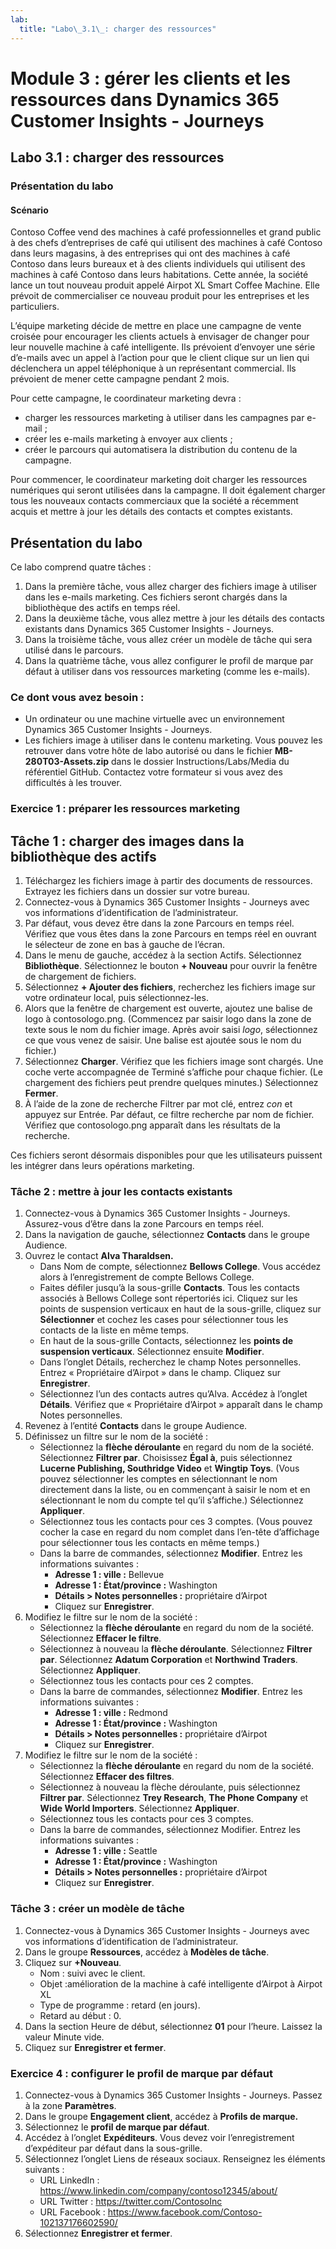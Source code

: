 ```yaml
---
lab:
  title: "Labo\_3.1\_: charger des ressources"
---
```


# Module 3 : gérer les clients et les ressources dans Dynamics 365 Customer Insights - Journeys

## Labo 3.1 : charger des ressources

### Présentation du labo

#### Scénario
Contoso Coffee vend des machines à café professionnelles et grand public à des chefs d’entreprises de café qui utilisent des machines à café Contoso dans leurs magasins, à des entreprises qui ont des machines à café Contoso dans leurs bureaux et à des clients individuels qui utilisent des machines à café Contoso dans leurs habitations. Cette année, la société lance un tout nouveau produit appelé Airpot XL Smart Coffee Machine. Elle prévoit de commercialiser ce nouveau produit pour les entreprises et les particuliers.

L’équipe marketing décide de mettre en place une campagne de vente croisée pour encourager les clients actuels à envisager de changer pour leur nouvelle machine à café intelligente. Ils prévoient d’envoyer une série d’e-mails avec un appel à l’action pour que le client clique sur un lien qui déclenchera un appel téléphonique à un représentant commercial. Ils prévoient de mener cette campagne pendant 2 mois.


Pour cette campagne, le coordinateur marketing devra :
- charger les ressources marketing à utiliser dans les campagnes par e-mail ;
- créer les e-mails marketing à envoyer aux clients ;
- créer le parcours qui automatisera la distribution du contenu de la campagne.

Pour commencer, le coordinateur marketing doit charger les ressources numériques qui seront utilisées dans la campagne. Il doit également charger tous les nouveaux contacts commerciaux que la société a récemment acquis et mettre à jour les détails des contacts et comptes existants.

## Présentation du labo
Ce labo comprend quatre tâches :
1. Dans la première tâche, vous allez charger des fichiers image à utiliser dans les e-mails marketing. Ces fichiers seront chargés dans la bibliothèque des actifs en temps réel.
2. Dans la deuxième tâche, vous allez mettre à jour les détails des contacts existants dans Dynamics 365 Customer Insights - Journeys.
3. Dans la troisième tâche, vous allez créer un modèle de tâche qui sera utilisé dans le parcours.
4. Dans la quatrième tâche, vous allez configurer le profil de marque par défaut à utiliser dans vos ressources marketing (comme les e-mails).

### Ce dont vous avez besoin :
- Un ordinateur ou une machine virtuelle avec un environnement Dynamics 365 Customer Insights - Journeys.
- Les fichiers image à utiliser dans le contenu marketing. Vous pouvez les retrouver dans votre hôte de labo autorisé ou dans le fichier **MB-280T03-Assets.zip** dans le dossier Instructions/Labs/Media du référentiel GitHub. Contactez votre formateur si vous avez des difficultés à les trouver.

### Exercice 1 : préparer les ressources marketing 
## Tâche 1 : charger des images dans la bibliothèque des actifs
1. Téléchargez les fichiers image à partir des documents de ressources. Extrayez les fichiers dans un dossier sur votre bureau.
2. Connectez-vous à Dynamics 365 Customer Insights - Journeys avec vos informations d’identification de l’administrateur.
3. Par défaut, vous devez être dans la zone Parcours en temps réel. Vérifiez que vous êtes dans la zone Parcours en temps réel en ouvrant le sélecteur de zone en bas à gauche de l’écran.
4. Dans le menu de gauche, accédez à la section Actifs. Sélectionnez **Bibliothèque**. Sélectionnez le bouton **+ Nouveau** pour ouvrir la fenêtre de chargement de fichiers.
5. Sélectionnez **+ Ajouter des fichiers**, recherchez les fichiers image sur votre ordinateur local, puis sélectionnez-les.
6. Alors que la fenêtre de chargement est ouverte, ajoutez une balise de logo à contosologo.png. (Commencez par saisir logo dans la zone de texte sous le nom du fichier image. Après avoir saisi *logo*, sélectionnez ce que vous venez de saisir. Une balise est ajoutée sous le nom du fichier.)
7. Sélectionnez **Charger**. Vérifiez que les fichiers image sont chargés. Une coche verte accompagnée de Terminé s’affiche pour chaque fichier. (Le chargement des fichiers peut prendre quelques minutes.) Sélectionnez **Fermer**.
8. À l’aide de la zone de recherche Filtrer par mot clé, entrez *con* et appuyez sur Entrée. Par défaut, ce filtre recherche par nom de fichier. Vérifiez que contosologo.png apparaît dans les résultats de la recherche.

Ces fichiers seront désormais disponibles pour que les utilisateurs puissent les intégrer dans leurs opérations marketing.

### Tâche 2 : mettre à jour les contacts existants
1. Connectez-vous à Dynamics 365 Customer Insights - Journeys. Assurez-vous d’être dans la zone Parcours en temps réel.
2. Dans la navigation de gauche, sélectionnez **Contacts** dans le groupe Audience.
3. Ouvrez le contact **Alva Tharaldsen.**
   - Dans Nom de compte, sélectionnez **Bellows College**. Vous accédez alors à l’enregistrement de compte Bellows College.
   - Faites défiler jusqu’à la sous-grille **Contacts**. Tous les contacts associés à Bellows College sont répertoriés ici. Cliquez sur les points de suspension verticaux en haut de la sous-grille, cliquez sur **Sélectionner** et cochez les cases pour sélectionner tous les contacts de la liste en même temps.
   - En haut de la sous-grille Contacts, sélectionnez les **points de suspension verticaux**. Sélectionnez ensuite **Modifier**.
   - Dans l’onglet Détails, recherchez le champ Notes personnelles. Entrez « Propriétaire d’Airpot » dans le champ. Cliquez sur **Enregistrer**.
   - Sélectionnez l’un des contacts autres qu’Alva. Accédez à l’onglet **Détails**. Vérifiez que « Propriétaire d’Airpot » apparaît dans le champ Notes personnelles.
4. Revenez à l’entité **Contacts** dans le groupe Audience. 
5. Définissez un filtre sur le nom de la société :
   - Sélectionnez la **flèche déroulante** en regard du nom de la société. Sélectionnez **Filtrer par**. Choisissez **Égal à**, puis sélectionnez **Lucerne Publishing, Southridge Video** et **Wingtip Toys**. (Vous pouvez sélectionner les comptes en sélectionnant le nom directement dans la liste, ou en commençant à saisir le nom et en sélectionnant le nom du compte tel qu’il s’affiche.) Sélectionnez **Appliquer**.
   - Sélectionnez tous les contacts pour ces 3 comptes. (Vous pouvez cocher la case en regard du nom complet dans l’en-tête d’affichage pour sélectionner tous les contacts en même temps.)
   - Dans la barre de commandes, sélectionnez **Modifier**. Entrez les informations suivantes :
     - **Adresse 1 : ville :** Bellevue
     - **Adresse 1 : État/province :** Washington
     - **Détails > Notes personnelles :** propriétaire d’Airpot
     - Cliquez sur **Enregistrer**.
6. Modifiez le filtre sur le nom de la société :
   - Sélectionnez la **flèche déroulante** en regard du nom de la société. Sélectionnez **Effacer le filtre**.
   - Sélectionnez à nouveau la **flèche déroulante**. Sélectionnez **Filtrer par**. Sélectionnez **Adatum Corporation** et **Northwind Traders**. Sélectionnez **Appliquer**.
   - Sélectionnez tous les contacts pour ces 2 comptes.
   - Dans la barre de commandes, sélectionnez **Modifier**. Entrez les informations suivantes :
     - **Adresse 1 : ville :** Redmond
     - **Adresse 1 : État/province :** Washington
     - **Détails > Notes personnelles :** propriétaire d’Airpot
     - Cliquez sur **Enregistrer**.
7. Modifiez le filtre sur le nom de la société :
   - Sélectionnez la **flèche déroulante** en regard du nom de la société. Sélectionnez **Effacer des filtres**.
   - Sélectionnez à nouveau la flèche déroulante, puis sélectionnez **Filtrer par**. Sélectionnez **Trey Research**, **The Phone Company** et **Wide World Importers**. Sélectionnez **Appliquer**.
   - Sélectionnez tous les contacts pour ces 3 comptes.
   - Dans la barre de commandes, sélectionnez Modifier. Entrez les informations suivantes :
     - **Adresse 1 : ville :** Seattle
     - **Adresse 1 : État/province :** Washington
     - **Détails > Notes personnelles :** propriétaire d’Airpot
     - Cliquez sur **Enregistrer**.

### Tâche 3 : créer un modèle de tâche
1. Connectez-vous à Dynamics 365 Customer Insights - Journeys avec vos informations d’identification de l’administrateur.
2. Dans le groupe **Ressources**, accédez à **Modèles de tâche**.
3. Cliquez sur **+Nouveau**.
   - Nom : suivi avec le client.
   - Objet :amélioration de la machine à café intelligente d’Airpot à Airpot XL
   - Type de programme : retard (en jours).
   - Retard au début : 0.
4. Dans la section Heure de début, sélectionnez **01** pour l’heure. Laissez la valeur Minute vide.
4. Cliquez sur **Enregistrer et fermer**.

### Exercice 4 : configurer le profil de marque par défaut
1. Connectez-vous à Dynamics 365 Customer Insights - Journeys. Passez à la zone **Paramètres**.
2. Dans le groupe **Engagement client**, accédez à **Profils de marque.**
3. Sélectionnez le **profil de marque par défaut**.
4. Accédez à l’onglet **Expéditeurs**. Vous devez voir l’enregistrement d’expéditeur par défaut dans la sous-grille. 
5. Sélectionnez l’onglet Liens de réseaux sociaux. Renseignez les éléments suivants :
    - URL LinkedIn : https://www.linkedin.com/company/contoso12345/about/
    - URL Twitter : https://twitter.com/ContosoInc
    - URL Facebook : https://www.facebook.com/Contoso-102137176602590/
6. Sélectionnez **Enregistrer et fermer**.


